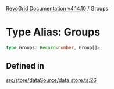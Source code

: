 [RevoGrid Documentation v4.14.10](README.md) / Groups

# Type Alias: Groups

```ts
type Groups: Record<number, Group[]>;
```

## Defined in

[src/store/dataSource/data.store.ts:26](https://github.com/revolist/revogrid/blob/f8d663f4e4ad146b94baf570f65efe48aaaeae09/src/store/dataSource/data.store.ts#L26)

